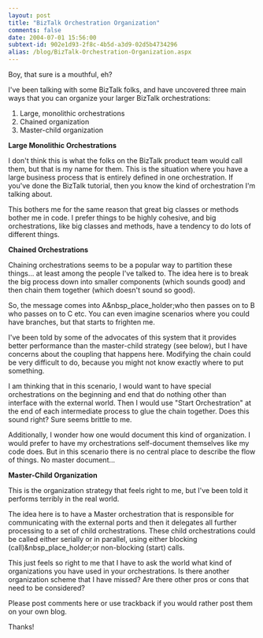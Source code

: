 ```yaml
---
layout: post
title: "BizTalk Orchestration Organization"
comments: false
date: 2004-07-01 15:56:00
subtext-id: 902e1d93-2f8c-4b5d-a3d9-02d5b4734296
alias: /blog/BizTalk-Orchestration-Organization.aspx
---
```



Boy, that sure is a mouthful, eh?

I've been talking with some BizTalk folks, and have uncovered three main ways that you can organize your larger BizTalk orchestrations:

  1. Large, monolithic orchestrations
  2. Chained organization
  3. Master-child organization

**Large Monolithic Orchestrations**

I don't think this is what the folks on the BizTalk product team would call them, but that is my name for them. This is the situation where you have a large business process that is entirely defined in one orchestration. If you've done the BizTalk tutorial, then you know the kind of orchestration I'm talking about. 

This bothers me for the same reason that great big classes or methods bother me in code. I prefer things to be highly cohesive, and big orchestrations, like big classes and methods, have a tendency to do lots of different things.

**Chained Orchestrations**

Chaining orchestrations seems to be a popular way to partition these things... at least among the people I've talked to. The idea here is to break the big process down into smaller components (which sounds good) and then chain them together (which doesn't sound so good).

So, the message comes into A&nbsp_place_holder;who then passes on to B who passes on to C etc. You can even imagine scenarios where you could have branches, but that starts to frighten me.

I've been told by some of the advocates of this system that it provides better performance than the master-child strategy (see below), but I have concerns about the coupling that happens here. Modifying the chain could be very difficult to do, because you might not know exactly where to put something.

I am thinking that in this scenario, I would want to have special orchestrations on the beginning and end that do nothing other than interface with the external world. Then I would use "Start Orchestration" at the end of each intermediate process to glue the chain together. Does this sound right? Sure seems brittle to me.

Additionally, I wonder how one would document this kind of organization. I would prefer to have my orchestrations self-document themselves like my code does. But in this scenario there is no central place to describe the flow of things. No master document...

**Master-Child Organization**

This is the organization strategy that feels right to me, but I've been told it performs terribly in the real world.

The idea here is to have a Master orchestration that is responsible for communicating with the external ports and then it delegates all further processing to a set of child orchestrations. These child orchestrations could be called either serially or in parallel, using either blocking (call)&nbsp_place_holder;or non-blocking (start) calls.

This just feels so right to me that I have to ask the world what kind of organizations you have used in your orchestrations. Is there another organization scheme that I have missed? Are there other pros or cons that need to be considered?

Please post comments here or use trackback if you would rather post them on your own blog.

Thanks!
